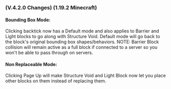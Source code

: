 ### **(V.4.2.0 Changes) (1.19.2 Minecraft)**

#### Bounding Box Mode:
Clicking backtick now has a Default mode and also applies to Barrier and Light blocks to go along with Structure Void.
 Default mode will go back to the block's original bounding box shapes/behaviors.
 NOTE: Barrier Block collision will remain active as a full block if connected to a server so you won't be able to pass through on servers. 

#### Non Replaceable Mode:
Clicking Page Up will make Structure Void and Light Block now let you place other blocks on them instead of replacing them.